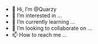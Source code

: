 - 👋 Hi, I’m @Quarzy
- 👀 I’m interested in ...
- 🌱 I’m currently learning ...
- 💞️ I’m looking to collaborate on ...
- 📫 How to reach me ...

<!---
Quarzy/Quarzy is a ✨ special ✨ repository because its `README.md` (this file) appears on your GitHub profile.
You can click the Preview link to take a look at your changes.
--->
